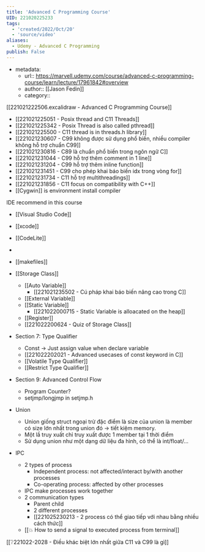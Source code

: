 ```yaml
---
title: 'Advanced C Programming Course'
UID: 221020225233
tags:
  - 'created/2022/Oct/20'
  - 'source/video'
aliases:
  - Udemy - Advanced C Programming
publish: False
---
```

- metadata:
	- url:: https://marvell.udemy.com/course/advanced-c-programming-course/learn/lecture/17961842#overview
	- author:: [[Jason Fedin]]
	- category::


[[221021222506.excalidraw - Advanced C Programming Course]]

- [[221021225051 - Posix thread and C11 Threads]]
- [[221021225342 - Posix Thread is also called pthread]]
- [[221021225500 - C11 thread is in threads.h library]]
- [[221021230607 - C99 không được sử dụng phổ biến, nhiều compiler không hỗ trợ chuẩn C99]]
- [[221021230816 - C89 là chuẩn phổ biến trong ngôn ngữ C]]
- [[221021231044 - C99 hỗ trợ thêm comment in 1 line]]
- [[221021231204 - C99 hỗ trợ thêm inline function]]
- [[221021231451 - C99 cho phép khai báo biến idx trong vòng for]]
- [[221021231734 - C11 hỗ trợ multithreadings]]
- [[221021231856 - C11 focus on compatibility with C++]]
- [[Cygwin]] is environment install compiler

IDE recommend in this course
- [[Visual Studio Code]]
- [[xcode]]
- [[CodeLite]]
- 

- [[makefiles]]


- [[Storage Class]]
	- [[Auto Variable]]
		- [[221021235502 - Cú pháp khai báo biến nâng cao trong C]]
	- [[External Variable]]
	- [[Static Variable]]
		- [[221022000715 - Static Variable is alloacated on the heap]]
	- [[Register]]
	- [[221022200624 - Quiz of Storage Class]]
- Section 7: Type Qualifier
	- Const -> Just assign value when declare variable
	- [[221022202021 - Advanced usecases of const keyword in C]]
	- [[Volatile Type Qualifier]]
	- [[Restrict Type Qualifier]]

- Section 9: Advanced Control Flow
	- Program Counter?
	- setjmp/longjmp in setjmp.h

- Union
	- Union giống struct ngoại trừ đặc điểm là size của union là member có size lớn nhất trong union đó -> tiết kiệm memory.
	- Một lầ truy xuất chỉ truy xuất được 1 member tại 1 thời điểm
	- Sử dụng union như một dạng dữ liệu đa hình, có thể là int/float/...
- IPC
	- 2 types of process
		- Independent process: not affected/interact by/with another processes
		- Co-operating process: affected by other processes
	- IPC make processes work together
	- 2 communication types
		- Parent child
		- 2 different processes
		- [[221025230213 - 2 process có thể giao tiếp với nhau bằng nhiều cách thức]]
	- [[💥 How to send a signal to executed process from terminal]]


[[❔221022-2028 - Điều khác biệt lớn nhất giữa C11 và C99 là gì]]
